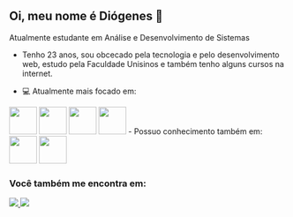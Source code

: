 ## Oi, meu nome é Diógenes 👋
Atualmente estudante em Análise e Desenvolvimento de Sistemas

- Tenho 23 anos, sou obcecado pela tecnologia e pelo desenvolvimento web, estudo pela Faculdade Unisinos e também tenho alguns cursos na internet. 

- &#128187; Atualmente mais focado em:
<div style="display: inline">
  <img width="50" height="50" src="https://cdn.jsdelivr.net/gh/devicons/devicon@latest/icons/html5/html5-original.svg" />
  
  <img width="50" height="50" src="https://cdn.jsdelivr.net/gh/devicons/devicon@latest/icons/css3/css3-original.svg" />

  <img width="50" height="50" src="https://cdn.jsdelivr.net/gh/devicons/devicon@latest/icons/javascript/javascript-original.svg" />

  <img width="50" height="50" src="https://cdn.jsdelivr.net/gh/devicons/devicon@latest/icons/angularjs/angularjs-original.svg" />
</div>
- Possuo conhecimento também em:
<div style="display: inline">
  <img width="50" height="50" src="https://cdn.jsdelivr.net/gh/devicons/devicon@latest/icons/python/python-original.svg" />
  <img width="50" height="50" src="https://cdn.jsdelivr.net/gh/devicons/devicon@latest/icons/mysql/mysql-original.svg" />
</div>

### Você também me encontra em:
<div style="display: inline">
<a href="https://linkedin.com/in/diógenes-moreira-legal-ab8051223">
<img src="https://img.shields.io/badge/linkedin-%230077B5.svg?style=for-the-badge&logo=linkedin&logoColor=white" />
</a>
  
<a href="https://www.instagram.com/diogenes_ml">
<img src="https://img.shields.io/badge/Instagram-%23E4405F.svg?style=for-the-badge&logo=Instagram&logoColor=white" />
</a>
</div>

